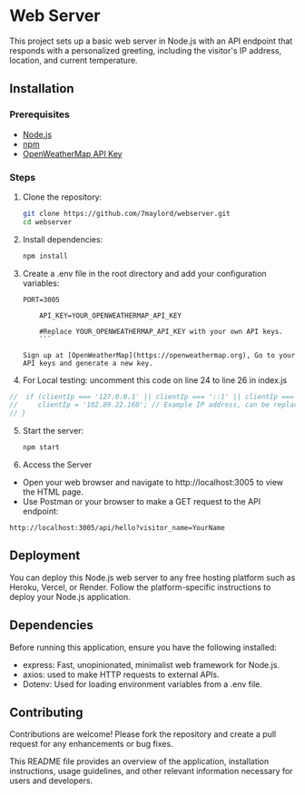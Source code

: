 # Web Server

This project sets up a basic web server in Node.js with an API endpoint that responds with a personalized greeting, including the visitor's IP address, location, and current temperature.

## Installation

### Prerequisites

- [Node.js](https://nodejs.org/)
- [npm](https://www.npmjs.com/)
- [OpenWeatherMap API Key](https://openweathermap.org/)

### Steps

1.  Clone the repository:

    ```bash
    git clone https://github.com/7maylord/webserver.git
    cd webserver

    ```

2.  Install dependencies:

    ```bash
    npm install

    ```

3.  Create a .env file in the root directory and add your configuration variables:

    ````plaintext
    PORT=3005

        API_KEY=YOUR_OPENWEATHERMAP_API_KEY

        #Replace YOUR_OPENWEATHERMAP_API_KEY with your own API keys.
        ```

    Sign up at [OpenWeatherMap](https://openweathermap.org), Go to your API keys and generate a new key.

    ````

4.  For Local testing: uncomment this code on line 24 to line 26 in index.js

```javascript
//  if (clientIp === '127.0.0.1' || clientIp === '::1' || clientIp === '::ffff:127.0.0.1') {
//     clientIp = '102.89.22.160'; // Example IP address, can be replaced with any public IP address for testing
// }
```

5. Start the server:

   ```bash
   npm start
   ```

6. Access the Server

- Open your web browser and navigate to http://localhost:3005 to view the HTML page.
- Use Postman or your browser to make a GET request to the API endpoint:

```http
http://localhost:3005/api/hello?visitor_name=YourName
```

## Deployment

You can deploy this Node.js web server to any free hosting platform such as Heroku, Vercel, or Render. Follow the platform-specific instructions to deploy your Node.js application.

## Dependencies

Before running this application, ensure you have the following installed:

- express: Fast, unopinionated, minimalist web framework for Node.js.
- axios: used to make HTTP requests to external APIs.
- Dotenv: Used for loading environment variables from a .env file.

## Contributing

Contributions are welcome! Please fork the repository and create a pull request for any enhancements or bug fixes.

This README file provides an overview of the application, installation instructions, usage guidelines, and other relevant information necessary for users and developers.
